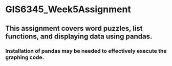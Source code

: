 # GIS6345_Week5Assignment
 
## This assignment covers word puzzles, list functions, and displaying data using pandas.
### Installation of pandas may be needed to effectively execute the graphing code.
